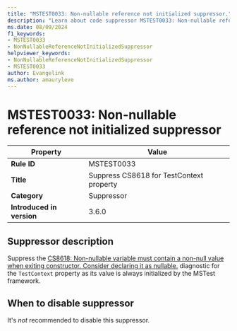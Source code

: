 ```yaml
---
title: "MSTEST0033: Non-nullable reference not initialized suppressor."
description: "Learn about code suppressor MSTEST0033: Non-nullable reference not initialized suppressor."
ms.date: 08/09/2024
f1_keywords:
- MSTEST0033
- NonNullableReferenceNotInitializedSuppressor
helpviewer_keywords:
- NonNullableReferenceNotInitializedSuppressor
- MSTEST0033
author: Evangelink
ms.author: amauryleve
---
```

# MSTEST0033: Non-nullable reference not initialized suppressor

| Property                            | Value                                    |
|-------------------------------------|------------------------------------------|
| **Rule ID**                         | MSTEST0033                               |
| **Title**                           | Suppress CS8618 for TestContext property |
| **Category**                        | Suppressor                               |
| **Introduced in version**           | 3.6.0                                    |

## Suppressor description

Suppress the [CS8618: Non-nullable variable must contain a non-null value when exiting constructor. Consider declaring it as nullable.](../../../csharp/language-reference/compiler-messages/nullable-warnings.md#nonnullable-reference-not-initialized) diagnostic for the `TestContext` property as its value is always initialized by the MSTest framework.

## When to disable suppressor

It's _not_ recommended to disable this suppressor.
